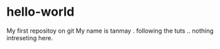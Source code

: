 hello-world
===========

My first repositoy on git 
My name is tanmay . following the tuts .. nothing intreseting here.
